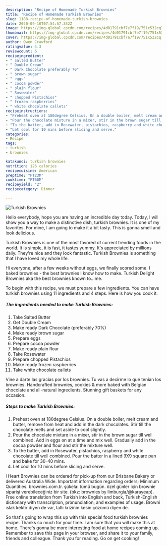 ```yaml
---
description: "Recipe of Homemade Turkish Brownies"
title: "Recipe of Homemade Turkish Brownies"
slug: 1188-recipe-of-homemade-turkish-brownies
date: 2020-09-10T07:54:57.352Z
image: https://img-global.cpcdn.com/recipes/4d01791cbf7e7f19/751x532cq70/turkish-brownies-recipe-main-photo.jpg
thumbnail: https://img-global.cpcdn.com/recipes/4d01791cbf7e7f19/751x532cq70/turkish-brownies-recipe-main-photo.jpg
cover: https://img-global.cpcdn.com/recipes/4d01791cbf7e7f19/751x532cq70/turkish-brownies-recipe-main-photo.jpg
author: Owen Crawford
ratingvalue: 4.3
reviewcount: 6
recipeingredient:
- " Salted Butter"
- " Double Cream"
- " Dark Chocolate preferably 70"
- " brown sugar"
- " eggs"
- " cocoa powder"
- " plain flour"
- " Rosewater"
- " chopped Pistachios"
- " frozen raspberries"
- " white chocolate callets"
recipeinstructions:
- "Preheat oven at 180degree Celsius. On a double boiler, melt cream and butter, remove from heat and add in the dark chocolates. Stir till the chocolate melts and set aside to cool slightly."
- "Pour the chocolate mixture in a mixer, stir in the brown sugar till well combined. Add in eggs on at a time and mix well. Gradually add in the cocoa powder and flour and stir the mixture well."
- "To the batter, add in Rosewater, pistachios, raspberry and white chocolate till well combined. Pour the batter in a lined 9X9 square pan and bake for 30-40 mins."
- "Let cool for 10 mins before slicing and serve."
categories:
- Recipe
tags:
- turkish
- brownies

katakunci: turkish brownies 
nutrition: 126 calories
recipecuisine: American
preptime: "PT23M"
cooktime: "PT60M"
recipeyield: "2"
recipecategory: Dinner

---
```



![Turkish Brownies](https://img-global.cpcdn.com/recipes/4d01791cbf7e7f19/751x532cq70/turkish-brownies-recipe-main-photo.jpg)

Hello everybody, hope you are having an incredible day today. Today, I will show you a way to make a distinctive dish, turkish brownies. It is one of my favorites. For mine, I am going to make it a bit tasty. This is gonna smell and look delicious.

Turkish Brownies is one of the most favored of current trending foods in the world. It is simple, it is fast, it tastes yummy. It's appreciated by millions daily. They're nice and they look fantastic. Turkish Brownies is something that I have loved my whole life.

Hi everyone, after a few weeks without eggs, we finally scored some. I baked brownies - the best brownies I know how to make. Turkish Delight Brownies aka the best brownies known to…me.


To begin with this recipe, we must prepare a few ingredients. You can have turkish brownies using 11 ingredients and 4 steps. Here is how you cook it.

<!--inarticleads1-->

##### The ingredients needed to make Turkish Brownies:

1. Take  Salted Butter
1. Get  Double Cream
1. Make ready  Dark Chocolate (preferably 70%)
1. Make ready  brown sugar
1. Prepare  eggs
1. Prepare  cocoa powder
1. Make ready  plain flour
1. Take  Rosewater
1. Prepare  chopped Pistachios
1. Make ready  frozen raspberries
1. Take  white chocolate callets


Vine a darte las gracias por los brownies. Tu vas a decirme lo qué tenían los brownies. Handcrafted brownies, cookies &amp; more baked with Belgian chocolate and all-natural ingredients. Stunning gift baskets for any occasion. 

<!--inarticleads2-->

##### Steps to make Turkish Brownies:

1. Preheat oven at 180degree Celsius. On a double boiler, melt cream and butter, remove from heat and add in the dark chocolates. Stir till the chocolate melts and set aside to cool slightly.
1. Pour the chocolate mixture in a mixer, stir in the brown sugar till well combined. Add in eggs on at a time and mix well. Gradually add in the cocoa powder and flour and stir the mixture well.
1. To the batter, add in Rosewater, pistachios, raspberry and white chocolate till well combined. Pour the batter in a lined 9X9 square pan and bake for 30-40 mins.
1. Let cool for 10 mins before slicing and serve.


I Heart Brownies can be ordered for pick-up from our Brisbane Bakery or delivered Australia Wide. Important information regarding orders; Minimum Quantities. brownies.com.tr. şükela: tümü bugün. özel günler için brownie siparişi verebileceğiniz bir site. (bkz: brownies by limburgia/@karayeap). Free online translation from Turkish into English and back, Turkish-English dictionary with transcription, pronunciation, and examples of usage. Browni ıslak kektir diyen de var, tatlı krizinin kesin çözümü diyen de. 

So that's going to wrap this up with this special food turkish brownies recipe. Thanks so much for your time. I am sure that you will make this at home. There's gonna be more interesting food at home recipes coming up. Remember to save this page in your browser, and share it to your family, friends and colleague. Thank you for reading. Go on get cooking!
